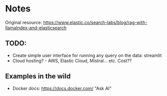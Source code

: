 # Notes

Original resource: https://www.elastic.co/search-labs/blog/rag-with-llamaIndex-and-elasticsearch

## TODO:

- Create simple user interface for running any query on the data: streamlit
- Cloud hosting? - AWS, Elastic Cloud, Mistral... etc. Cost??

## Examples in the wild

- Docker docs: https://docs.docker.com/ "Ask AI"

